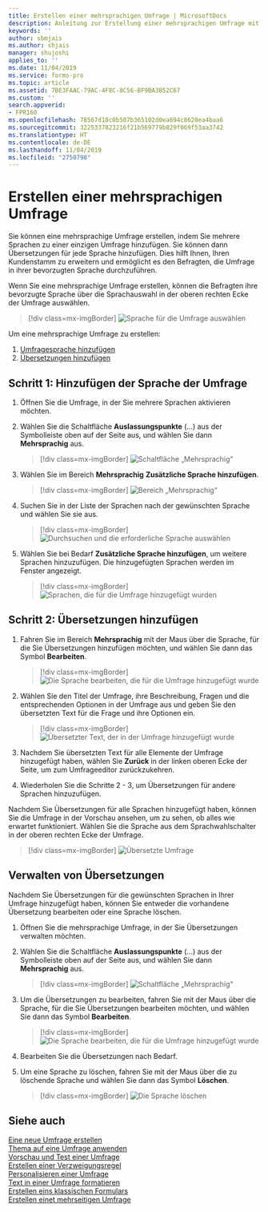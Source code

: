 ```yaml
---
title: Erstellen einer mehrsprachigen Umfrage | MicrosoftDocs
description: Anleitung zur Erstellung einer mehrsprachigen Umfrage mit Microsoft Forms Pro.
keywords: ''
author: sbmjais
ms.author: shjais
manager: shujoshi
applies_to: ''
ms.date: 11/04/2019
ms.service: forms-pro
ms.topic: article
ms.assetid: 7BE3FAAC-79AC-4F8C-8C56-BF9BA3B52C67
ms.custom: ''
search.appverid:
- FPR160
ms.openlocfilehash: 78567d18c0b507b365102d0ea694c8620ea4baa6
ms.sourcegitcommit: 3225337823216f21b569779b829f069f53aa3742
ms.translationtype: HT
ms.contentlocale: de-DE
ms.lasthandoff: 11/04/2019
ms.locfileid: "2750798"
---
```

# <a name="create-a-multilingual-survey"></a>Erstellen einer mehrsprachigen Umfrage

Sie können eine mehrsprachige Umfrage erstellen, indem Sie mehrere Sprachen zu einer einzigen Umfrage hinzufügen. Sie können dann Übersetzungen für jede Sprache hinzufügen. Dies hilft Ihnen, Ihren Kundenstamm zu erweitern und ermöglicht es den Befragten, die Umfrage in ihrer bevorzugten Sprache durchzuführen.

Wenn Sie eine mehrsprachige Umfrage erstellen, können die Befragten ihre bevorzugte Sprache über die Sprachauswahl in der oberen rechten Ecke der Umfrage auswählen.

> [!div class=mx-imgBorder]
> ![Sprache für die Umfrage auswählen](media/lang-select.png "Sprache für die Umfrage auswählen") 

Um eine mehrsprachige Umfrage zu erstellen:

1.  [Umfragesprache hinzufügen](#step-1-add-survey-language)
2.  [Übersetzungen hinzufügen](#step-2-add-translations)

## <a name="step-1-add-survey-language"></a>Schritt 1: Hinzufügen der Sprache der Umfrage

1.  Öffnen Sie die Umfrage, in der Sie mehrere Sprachen aktivieren möchten.

2.  Wählen Sie die Schaltfläche **Auslassungspunkte** (...) aus der Symbolleiste oben auf der Seite aus, und wählen Sie dann **Mehrsprachig** aus.

    > [!div class=mx-imgBorder]
    > ![Schaltfläche „Mehrsprachig“](media/multilingual-button.png "Schaltfläche „Mehrsprachig“") 

3.  Wählen Sie im Bereich **Mehrsprachig** **Zusätzliche Sprache hinzufügen**.

    > [!div class=mx-imgBorder]
    > ![Bereich „Mehrsprachig“](media/multilingual-pane.png "Bereich „Mehrsprachig“") 

4.  Suchen Sie in der Liste der Sprachen nach der gewünschten Sprache und wählen Sie sie aus.

    > [!div class=mx-imgBorder]
    > ![Durchsuchen und die erforderliche Sprache auswählen](media/lang-list.png "Durchsuchen und die erforderliche Sprache auswählen") 

5.  Wählen Sie bei Bedarf **Zusätzliche Sprache hinzufügen**, um weitere Sprachen hinzuzufügen. Die hinzugefügten Sprachen werden im Fenster angezeigt.

    > [!div class=mx-imgBorder]
    > ![Sprachen, die für die Umfrage hinzugefügt wurden](media/lang-added.png "Sprachen, die für die Umfrage hinzugefügt wurden") 

## <a name="step-2-add-translations"></a>Schritt 2: Übersetzungen hinzufügen

1.  Fahren Sie im Bereich **Mehrsprachig** mit der Maus über die Sprache, für die Sie Übersetzungen hinzufügen möchten, und wählen Sie dann das Symbol **Bearbeiten**.

    > [!div class=mx-imgBorder]
    > ![Die Sprache bearbeiten, die für die Umfrage hinzugefügt wurde](media/edit-lang.png "Die Sprache bearbeiten, die für die Umfrage hinzugefügt wurde") 

2.  Wählen Sie den Titel der Umfrage, ihre Beschreibung, Fragen und die entsprechenden Optionen in der Umfrage aus und geben Sie den übersetzten Text für die Frage und ihre Optionen ein.

    > [!div class=mx-imgBorder]
    > ![Übersetzter Text, der in der Umfrage hinzugefügt wurde](media/translation-added.png "Übersetzter Text, der in der Umfrage hinzugefügt wurde") 

3.  Nachdem Sie übersetzten Text für alle Elemente der Umfrage hinzugefügt haben, wählen Sie **Zurück** in der linken oberen Ecke der Seite, um zum Umfrageeditor zurückzukehren.

4.  Wiederholen Sie die Schritte 2 - 3, um Übersetzungen für andere Sprachen hinzuzufügen.

Nachdem Sie Übersetzungen für alle Sprachen hinzugefügt haben, können Sie die Umfrage in der Vorschau ansehen, um zu sehen, ob alles wie erwartet funktioniert. Wählen Sie die Sprache aus dem Sprachwahlschalter in der oberen rechten Ecke der Umfrage.

> [!div class=mx-imgBorder]
> ![Übersetzte Umfrage](media/translated-survey.png "Übersetzte Umfrage") 

## <a name="manage-translations"></a>Verwalten von Übersetzungen  

Nachdem Sie Übersetzungen für die gewünschten Sprachen in Ihrer Umfrage hinzugefügt haben, können Sie entweder die vorhandene Übersetzung bearbeiten oder eine Sprache löschen.

1.  Öffnen Sie die mehrsprachige Umfrage, in der Sie Übersetzungen verwalten möchten.

2.  Wählen Sie die Schaltfläche **Auslassungspunkte** (...) aus der Symbolleiste oben auf der Seite aus, und wählen Sie dann **Mehrsprachig** aus.

    > [!div class=mx-imgBorder]
    > ![Schaltfläche „Mehrsprachig“](media/multilingual-button.png "Schaltfläche „Mehrsprachig“") 

3.  Um die Übersetzungen zu bearbeiten, fahren Sie mit der Maus über die Sprache, für die Sie Übersetzungen bearbeiten möchten, und wählen Sie dann das Symbol **Bearbeiten**.

    > [!div class=mx-imgBorder]
    > ![Die Sprache bearbeiten, die für die Umfrage hinzugefügt wurde](media/edit-lang.png "Die Sprache bearbeiten, die für die Umfrage hinzugefügt wurde") 

4.  Bearbeiten Sie die Übersetzungen nach Bedarf.

5.  Um eine Sprache zu löschen, fahren Sie mit der Maus über die zu löschende Sprache und wählen Sie dann das Symbol **Löschen**.

    > [!div class=mx-imgBorder]
    > ![Die Sprache löschen](media/delete-lang.png "Die Sprache löschen") 

## <a name="see-also"></a>Siehe auch

[Eine neue Umfrage erstellen](create-new-survey.md)<br>
[Thema auf eine Umfrage anwenden](apply-theme.md)<br>
[Vorschau und Test einer Umfrage](preview-test-survey.md)<br>
[Erstellen einer Verzweigungsregel](create-branching-rule.md)<br>
[Personalisieren einer Umfrage](personalize-survey.md)<br>
[Text in einer Umfrage formatieren](survey-text-format.md)<br>
[Erstellen eins klassischen Formulars](create-classic-form.md)<br>
[Erstellen einet mehrseitigen Umfrage](create-multipage-survey.md)
